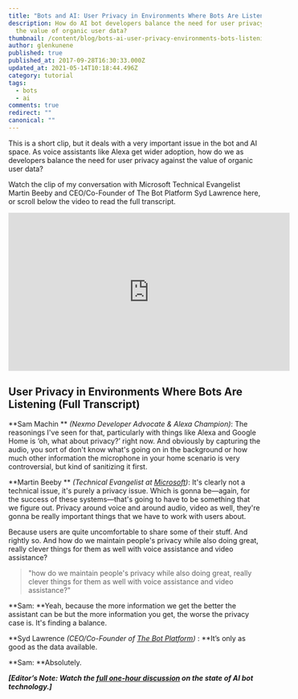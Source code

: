```yaml
---
title: "Bots and AI: User Privacy in Environments Where Bots Are Listening"
description: How do AI bot developers balance the need for user privacy against
  the value of organic user data?
thumbnail: /content/blog/bots-ai-user-privacy-environments-bots-listening/Bots-Clip6_800x300.jpg
author: glenkunene
published: true
published_at: 2017-09-28T16:30:33.000Z
updated_at: 2021-05-14T10:18:44.496Z
category: tutorial
tags:
  - bots
  - ai
comments: true
redirect: ""
canonical: ""
---
```

This is a short clip, but it deals with a very important issue in the bot and AI space. As voice assistants like Alexa get wider adoption, how do we as developers balance the need for user privacy against the value of organic user data?

Watch the clip of my conversation with Microsoft Technical Evangelist Martin Beeby and CEO/Co-Founder of The Bot Platform Syd Lawrence here, or scroll below the video to read the full transcript.

<iframe width="560" height="315" src="https://www.youtube.com/embed/XTipbLbZiug" frameborder="0" allowfullscreen="allowfullscreen"></iframe>

## User Privacy in Environments Where Bots Are Listening (Full Transcript)

**Sam Machin ** *(Nexmo Developer Advocate & Alexa Champion)*: The reasonings I've seen for that, particularly with things like Alexa and Google Home is ‘oh, what about privacy?’ right now. And obviously by capturing the audio, you sort of don't know what's going on in the background or how much other information the microphone in your home scenario is very controversial, but kind of sanitizing it first.

**Martin Beeby ** *(Technical Evangelist at [Microsoft](https://blogs.msdn.microsoft.com/thebeebs/))*: It's clearly not a technical issue, it's purely a privacy issue. Which is gonna be—again, for the success of these systems—that's going to have to be something that we figure out. Privacy around voice and around audio, video as well, they're gonna be really important things that we have to work with users about.

Because users are quite uncomfortable to share some of their stuff. And rightly so. And how do we maintain people's privacy while also doing great, really clever things for them as well with voice assistance and video assistance?

> "how do we maintain people's privacy while also doing great, really clever things for them as well with voice assistance and video assistance?"

**Sam: **Yeah, because the more information we get the better the assistant can be but the more information you get, the worse the privacy case is. It's finding a balance.

**Syd Lawrence *(CEO/Co-Founder of [The Bot Platform](https://thebotplatform.com/))* : **It’s only as good as the data available.

**Sam: **Absolutely.

***[Editor’s Note: Watch the [full one-hour discussion](https://youtu.be/InJe29Yz5UM) on the state of AI bot technology.]***